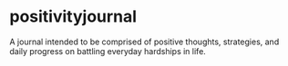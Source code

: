 # positivityjournal
A journal intended to be comprised of positive thoughts, strategies, and daily progress on battling everyday hardships in life.
